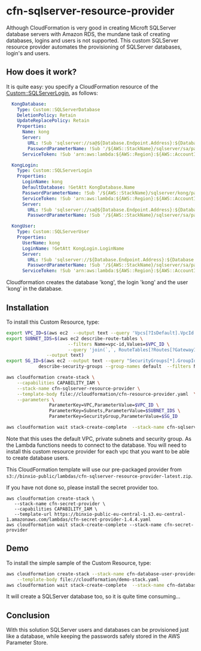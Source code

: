 # cfn-sqlserver-resource-provider

Although CloudFormation is very good in creating Microft SQLServer database servers with Amazon RDS, the mundane task of creating databases, logins and users is not supported. 
This custom SQLServer resource provider automates the provisioning of SQLServer databases, login's and users.


## How does it work?
It is quite easy: you specify a CloudFormation resource of the [Custom::SQLServerLogin](docs/SQLServerUser.md), as follows:

```yaml
  KongDatabase:
    Type: Custom::SQLServerDatabase
    DeletionPolicy: Retain
    UpdateReplacePolicy: Retain
    Properties:
      Name: kong
      Server:
        URL: !Sub 'sqlserver://sa@${Database.Endpoint.Address}:${Database.Endpoint.Port}'
        PasswordParameterName: !Sub '/${AWS::StackName}/sqlserver/sa/password'
      ServiceToken: !Sub 'arn:aws:lambda:${AWS::Region}:${AWS::AccountId}:function:binxio-cfn-sqlserver-resource-provider-${VPC}'

  KongLogin:
    Type: Custom::SQLServerLogin
    Properties:
      LoginName: kong
      DefaultDatabase: !GetAtt KongDatabase.Name
      PasswordParameterName: !Sub '/${AWS::StackName}/sqlserver/kong/password'
      ServiceToken: !Sub 'arn:aws:lambda:${AWS::Region}:${AWS::AccountId}:function:binxio-cfn-sqlserver-resource-provider-${VPC}'
      Server:
        URL: !Sub 'sqlserver://sa@${Database.Endpoint.Address}:${Database.Endpoint.Port}'
        PasswordParameterName: !Sub '/${AWS::StackName}/sqlserver/sa/password'

  KongUser:
    Type: Custom::SQLServerUser
    Properties:
      UserName: kong
      LoginName: !GetAtt KongLogin.LoginName
      Server:
        URL: !Sub 'sqlserver://${Database.Endpoint.Address}:${Database.Endpoint.Port}/${KongDatabase.Name}'
        PasswordParameterName: !Sub '/${AWS::StackName}/sqlserver/sa/password'
      ServiceToken: !Sub 'arn:aws:lambda:${AWS::Region}:${AWS::AccountId}:function:binxio-cfn-sqlserver-resource-provider-${VPC}'

```
Cloudformation creates the database 'kong', the login 'kong' and the user 'kong' in the database.


## Installation
To install this Custom Resource, type:

```sh
export VPC_ID=$(aws ec2  --output text --query 'Vpcs[?IsDefault].VpcId' describe-vpcs)
export SUBNET_IDS=$(aws ec2 describe-route-tables \
                       --filters Name=vpc-id,Values=$VPC_ID \
                       --query 'join(`,`, RouteTables[?Routes[?GatewayId == null]].Associations[].SubnetId)' \
		       --output text)
export SG_ID=$(aws ec2 --output text --query "SecurityGroups[*].GroupId" \
			describe-security-groups --group-names default  --filters Name=vpc-id,Values=$VPC_ID)

aws cloudformation create-stack \
	--capabilities CAPABILITY_IAM \
	--stack-name cfn-sqlserver-resource-provider \
	--template-body file://cloudformation/cfn-resource-provider.yaml  \
	--parameters \
	            ParameterKey=VPC,ParameterValue=$VPC_ID \
	            ParameterKey=Subnets,ParameterValue=$SUBNET_IDS \
                ParameterKey=SecurityGroup,ParameterValue=$SG_ID

aws cloudformation wait stack-create-complete  --stack-name cfn-sqlserver-resource-provider 
```
Note that this uses the default VPC, private subnets and security group. As the Lambda functions needs to connect to the database. You will need to 
install this custom resource provider for each vpc that you want to be able to create database users.

This CloudFormation template will use our pre-packaged provider from `s3://binxio-public/lambdas/cfn-sqlserver-resource-provider-latest.zip`.

If you have not done so, please install the secret provider too.

```
aws cloudformation create-stack \
   --stack-name cfn-secret-provider \
   --capabilities CAPABILITY_IAM \
   --template-url https://binxio-public-eu-central-1.s3.eu-central-1.amazonaws.com/lambdas/cfn-secret-provider-1.4.4.yaml 
aws cloudformation wait stack-create-complete --stack-name cfn-secret-provider
```

## Demo
To install the simple sample of the Custom Resource, type:

```sh
aws cloudformation create-stack --stack-name cfn-database-user-provider-demo \
	--template-body file://cloudformation/demo-stack.yaml
aws cloudformation wait stack-create-complete  --stack-name cfn-database-user-provider-demo
```
It will create a SQLServer database too, so it is quite time consuming...

## Conclusion
With this solution SQLServer users and databases can be provisioned just like a database, while keeping the
passwords safely stored in the AWS Parameter Store.
